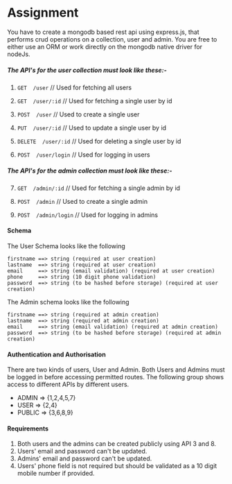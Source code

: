 # Assignment

You have to create a mongodb based rest api using express.js, that performs crud operations on a collection, user and admin. You are free to either use an ORM or work directly on the mongodb native driver for nodeJs.

##### The API's for the user collection must look like these:-

1.  `GET  /user` // Used for fetching all users

2.  `GET  /user/:id` // Used for fetching a single user by id

3.  `POST  /user` // Used to create a single user

4.  `PUT  /user/:id` // Used to update a single user by id

5.  `DELETE  /user/:id` // Used for deleting a single user by id

6.  `POST  /user/login` // Used for logging in users

##### The API's for the admin collection must look like these:-

7.  `GET  /admin/:id` // Used for fetching a single admin by id

8.  `POST  /admin` // Used to create a single admin

9.  `POST  /admin/login` // Used for logging in admins


#### Schema

The User Schema looks like the following
```
firstname ==> string (required at user creation)
lastname  ==> string (required at user creation)
email     ==> string (email validation) (required at user creation)
phone     ==> string (10 digit phone validation)
password  ==> string (to be hashed before storage) (required at user creation)
```

The Admin schema looks like the following
```
firstname ==> string (required at admin creation)
lastname  ==> string (required at admin creation)
email     ==> string (email validation) (required at admin creation)
password  ==> string (to be hashed before storage) (required at admin creation)
```

#### Authentication and Authorisation

There are two kinds of users, User and Admin. Both Users and Admins must be logged in before accessing permitted routes. The following group shows access to different APIs by different users.

-   ADMIN => {1,2,4,5,7}
-   USER => {2,4}
-   PUBLIC => {3,6,8,9}

#### Requirements

1.  Both users and the admins can be created publicly using API 3 and 8.
2.  Users' email and password can't be updated.
3.  Admins' email and password can't be updated.
4.  Users' phone field is not required but should be validated as a 10 digit mobile number if provided.
